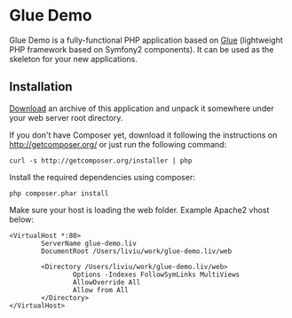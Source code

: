 Glue Demo
=========

Glue Demo is a fully-functional PHP application based on [Glue][1] (lightweight PHP framework based on Symfony2 components).
It can be used as the skeleton for your new applications.

Installation
------------

[Download][2] an archive of this application and unpack it somewhere under your web server root directory.

If you don't have Composer yet, download it following the instructions on
http://getcomposer.org/ or just run the following command:

    curl -s http://getcomposer.org/installer | php

Install the required dependencies using composer:

    php composer.phar install

Make sure your host is loading the web folder. Example Apache2 vhost below:

    <VirtualHost *:80>
            ServerName glue-demo.liv
            DocumentRoot /Users/liviu/work/glue-demo.liv/web

            <Directory /Users/liviu/work/glue-demo.liv/web>
                    Options -Indexes FollowSymLinks MultiViews
                    AllowOverride All
                    Allow from All
            </Directory>
    </VirtualHost>

[1]: https://github.com/ubick/glue
[2]: https://github.com/ubick/glue-demo/archive/master.zip
